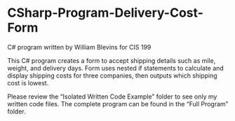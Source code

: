 # CSharp-Program-Delivery-Cost-Form

C# program written by William Blevins for CIS 199

This C# program creates a form to accept shipping details such as mile, weight, and delivery days. Form uses nested if statements to calculate and display shipping costs for three companies, then outputs which shipping cost is lowest.

Please review the “Isolated Written Code Example” folder to see only my written code files. The complete program can be found in the “Full Program” folder.
